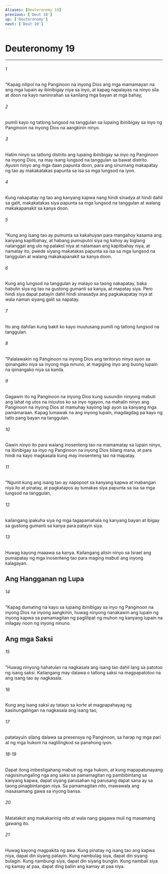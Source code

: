 ```yaml
---
Aliases: [Deuteronomy 19]
previous: ['Deut 18']
up: ['Deuteronomy']
next: ['Deut 20']
---
```

# Deuteronomy 19

***

###### 1
"Kapag nilipol na ng Panginoon na inyong Dios ang mga mamamayan na ang mga lupain ay ibinibigay niya sa inyo, at kapag napalayas na ninyo sila at doon na kayo naninirahan sa kanilang mga bayan at mga bahay, 

###### 2
pumili kayo ng tatlong lungsod na tanggulan sa lupaing ibinibigay sa inyo ng Panginoon na inyong Dios na aangkinin ninyo. 

###### 3
Hatiin ninyo sa tatlong distrito ang lupaing ibinibigay sa inyo ng Panginoon na inyong Dios, na may isang lungsod na tanggulan sa bawat distrito. Ayusin ninyo ang mga daan papunta doon, para ang sinumang makapatay ng tao ay makakatakas papunta sa isa sa mga lungsod na iyon. 

###### 4
Kung nakapatay ng tao ang kanyang kapwa nang hindi sinadya at hindi dahil sa galit, makakatakas siya papunta sa mga lungsod na tanggulan at walang makakapanakit sa kanya doon. 

###### 5
"Kung ang isang tao ay pumunta sa kakahuyan para mangahoy kasama ang kanyang kapitbahay, at habang pumuputol siya ng kahoy ay biglang natanggal ang ulo ng palakol niya at natamaan ang kapitbahay niya, at namatay ito, pwede siyang makatakas papunta sa isa sa mga lungsod na tanggulan at walang makakapanakit sa kanya doon. 

###### 6
Kung ang lungsod na tanggulan ay malayo sa taong nakapatay, baka habulin siya ng tao na gustong gumanti sa kanya, at mapatay siya. Pero hindi siya dapat patayin dahil hindi sinasadya ang pagkakapatay niya at wala naman siyang galit sa napatay. 

###### 7
Ito ang dahilan kung bakit ko kayo inuutusang pumili ng tatlong lungsod na tanggulan. 

###### 8
"Palalawakin ng Panginoon na inyong Dios ang teritoryo ninyo ayon sa ipinangako niya sa inyong mga ninuno, at magiging inyo ang buong lupain na ipinangako niya sa kanila. 

###### 9
Gagawin ito ng Panginoon na inyong Dios kung susundin ninyong mabuti ang lahat ng utos na iniuutos ko sa inyo ngayon, na mahalin ninyo ang Panginoon na inyong Dios at mamuhay kayong lagi ayon sa kanyang mga pamamaraan. Kapag lumawak na ang inyong lupain, magdagdag pa kayo ng tatlo pang bayan na tanggulan. 

###### 10
Gawin ninyo ito para walang inosenteng tao na mamamatay sa lupain ninyo, na ibinibigay sa inyo ng Panginoon na inyong Dios bilang mana, at para hindi na kayo magkasala kung may inosenteng tao na mapatay. 

###### 11
"Ngunit kung ang isang tao ay napopoot sa kanyang kapwa at inabangan niya ito at pinatay, at pagkatapos ay tumakas siya papunta sa isa sa mga lungsod na tanggulan, 

###### 12
kailangang ipakuha siya ng mga tagapamahala ng kanyang bayan at ibigay sa gustong gumanti sa kanya para patayin siya. 

###### 13
Huwag kayong maaawa sa kanya. Kailangang alisin ninyo sa Israel ang pumapatay ng mga inosenteng tao para maging mabuti ang inyong kalagayan.

## Ang Hangganan ng Lupa 

###### 14
"Kapag dumating na kayo sa lupaing ibinibigay sa inyo ng Panginoon na inyong Dios na inyong aangkinin, huwag ninyong nanakawin ang lupain ng inyong kapwa sa pamamagitan ng paglilipat ng muhon ng kanyang lupain na inilagay noon ng inyong ninuno.

## Ang mga Saksi 

###### 15
"Huwag ninyong hahatulan na nagkasala ang isang tao dahil lang sa patotoo ng isang saksi. Kailangang may dalawa o tatlong saksi na magpapatotoo na ang isang tao ay nagkasala. 

###### 16
Kung ang isang saksi ay tatayo sa korte at magpapahayag ng kasinungalingan na nagkasala ang isang tao, 

###### 17
patatayuin silang dalawa sa presensya ng Panginoon, sa harap ng mga pari at ng mga hukom na naglilingkod sa panahong iyon.

###### 18-19
Dapat itong imbestigahang mabuti ng mga hukom, at kung mapapatunayang nagsisinungaling nga ang saksi sa pamamagitan ng pambibintang sa kanyang kapwa, dapat siyang parusahan ng parusang dapat sana ay sa taong pinagbintangan niya. Sa pamamagitan nito, mawawala ang masasamang gawa sa inyong bansa. 

###### 20
Matatakot ang makakarinig nito at wala nang gagawa muli ng masamang gawang ito. 

###### 21
Huwag kayong magpakita ng awa. Kung pinatay ng isang tao ang kapwa niya, dapat din siyang patayin. Kung nambulag siya, dapat din siyang bulagin. Kung nambungi siya, dapat din siyang bungiin. Kung nambali siya ng kamay at paa, dapat ding baliin ang kamay at paa niya.
